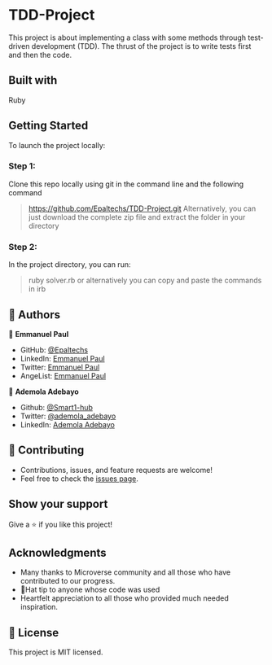 # TDD-Project

This project is about implementing a class with some methods through test-driven development (TDD). The thrust of the project is to write tests first and then the code.

## Built with
Ruby

## Getting Started
To launch the project locally:

### Step 1:
Clone this repo locally using git in the command line and the following command
> https://github.com/Epaltechs/TDD-Project.git
Alternatively, you can just download the complete zip file and extract the folder in your directory

### Step 2:
In the project directory, you can run:
> ruby solver.rb
or alternatively you can copy and paste the commands in
> irb

## 👤 Authors

:bust_in_silhouette: **Emmanuel Paul**
- GitHub: [@Epaltechs](https://github.com/Epaltechs)
- LinkedIn: [Emmanuel Paul](https://www.linkedin.com/in/emmanuel-s-paul)
- Twitter: [Emmanuel Paul](http://twitter.com/@emmapaul247)
- AngeList: [Emmanuel Paul](https://angel.co/u/emmanuel-s-paul)

👤 **Ademola Adebayo**

- Github: [@Smart1-hub](https://github.com/Smart1-hub)
- Twitter: [@ademola_adebayo](https://twitter.com/ademola_adebayo)
- LinkedIn: [Ademola Adebayo](https://www.linkedin.com/in/ademola-adebayo)

## :handshake: Contributing
- Contributions, issues, and feature requests are welcome!
- Feel free to check the [issues page](https://github.com/Epaltechs/TDD-Project/issues).


## Show your support
Give a :star:️ if you like this project!

## Acknowledgments
- Many thanks to Microverse community and all those who have contributed to our progress.
- 🎩Hat tip to anyone whose code was used
- Heartfelt appreciation to all those who provided much needed inspiration.

## :memo: License
This project is MIT licensed.

